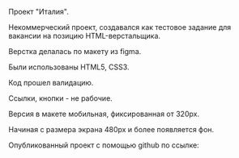 Проект "Италия".

Некоммерческий проект, создавался как тестовое задание для вакансии на позицию HTML-верстальщика.

Верстка делалась по макету из figma.

Были использованы HTML5, CSS3.

Код прошел валидацию.

Ссылки, кнопки - не рабочие.

Версия в макете мобильная, фиксированная от 320px.

Начиная с размера экрана 480px и более появляется фон.

Опубликованный проект с помощью github по ссылке:
